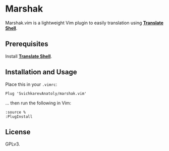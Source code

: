 Marshak
=======

Marshak.vim is a lightweight Vim plugin to easily translation
using **[Translate Shell](https://github.com/soimort/translate-shell)**.

Prerequisites
-------------

Install **[Translate Shell](https://github.com/soimort/translate-shell/blob/develop/README.template.md#installation)**.

Installation and Usage
----------------------

Place this in your `.vimrc`:

`Plug 'SvichkarevAnatoly/marshak.vim'`

… then run the following in Vim:

```vim
:source %
:PlugInstall
```

License
-------

GPLv3.

